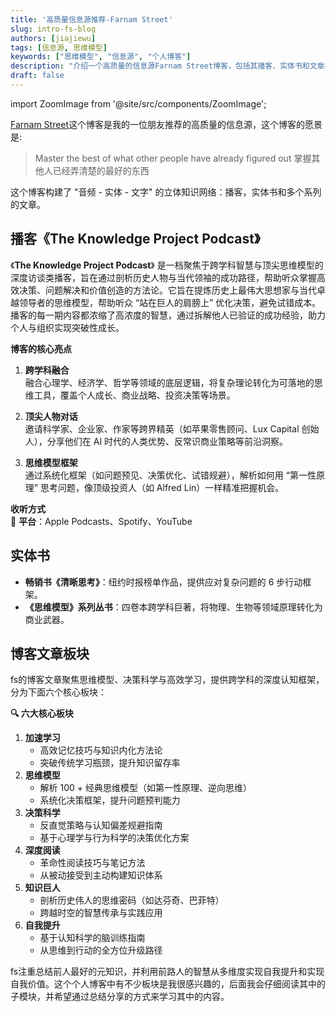 ```yaml
---
title: '高质量信息源推荐-Farnam Street'
slug: intro-fs-blog
authors: [jiajiewu]
tags: [信息源, 思维模型]
keywords: ["思维模型", "信息源", "个人博客"]
description: "介绍一个高质量的信息源Farnam Street博客，包括其播客、实体书和文章板块的内容介绍。"
draft: false
---
```

import ZoomImage from '@site/src/components/ZoomImage';

<ZoomImage src="https://cdn.sa.net/2025/03/12/Zh4RQ3I1CHW6USl.png" alt="farnamStreetIntro.png" />

[Farnam Street](https://fs.blog/)这个博客是我的一位朋友推荐的高质量的信息源，这个博客的愿景是:

>Master the best of what other people have already figured out
>掌握其他人已经弄清楚的最好的东西 

这个博客构建了 "音频 - 实体 - 文字" 的立体知识网络：播客，实体书和多个系列的文章。

<!-- truncate -->

## 播客《**The Knowledge Project Podcast**》

<ZoomImage src="https://cdn.sa.net/2025/03/12/YFGeuvsaCZWNTg9.png" alt="screenshot-20250312-224845.png" />

《**The Knowledge Project Podcast**》 是一档聚焦于跨学科智慧与顶尖思维模型的深度访谈类播客，旨在通过剖析历史人物与当代领袖的成功路径，帮助听众掌握高效决策、问题解决和价值创造的方法论。它旨在提炼历史上最伟大思想家与当代卓越领导者的思维模型，帮助听众 “站在巨人的肩膀上” 优化决策，避免试错成本。播客的每一期内容都浓缩了高浓度的智慧，通过拆解他人已验证的成功经验，助力个人与组织实现突破性成长。

**博客的核心亮点**
1. **跨学科融合**  
    融合心理学、经济学、哲学等领域的底层逻辑，将复杂理论转化为可落地的思维工具，覆盖个人成长、商业战略、投资决策等场景。
    
2. **顶尖人物对话**  
    邀请科学家、企业家、作家等跨界精英（如苹果零售顾问、Lux Capital 创始人），分享他们在 AI 时代的人类优势、反常识商业策略等前沿洞察。
    
3. **思维模型框架**  
    通过系统化框架（如问题预见、决策优化、试错规避），解析如何用 “第一性原理” 思考问题，像顶级投资人（如 Alfred Lin）一样精准把握机会。

**收听方式**  
🔗 **平台**：Apple Podcasts、Spotify、YouTube

## 实体书
<ZoomImage src="https://cdn.sa.net/2025/03/12/3HYVP4eoRT9Mq5S.png" alt="screenshot-20250312-224821.png" />

- **畅销书《清晰思考》**：纽约时报榜单作品，提供应对复杂问题的 6 步行动框架。
- **《思维模型》系列丛书**：四卷本跨学科巨著，将物理、生物等领域原理转化为商业武器。

## 博客文章板块

<ZoomImage src="https://cdn.sa.net/2025/03/12/Aqx7kb4ZWzNPI9C.png" alt="screenshot-20250312-224907.png" />

fs的博客文章聚焦思维模型、决策科学与高效学习，提供跨学科的深度认知框架，分为下面六个核心板块：

**🔍 六大核心板块**

1. **加速学习**
    - 高效记忆技巧与知识内化方法论
    - 突破传统学习瓶颈，提升知识留存率
2. **思维模型**
    - 解析 100 + 经典思维模型（如第一性原理、逆向思维）
    - 系统化决策框架，提升问题预判能力
3. **决策科学**
    - 反直觉策略与认知偏差规避指南
    - 基于心理学与行为科学的决策优化方案
4. **深度阅读**
    - 革命性阅读技巧与笔记方法
    - 从被动接受到主动构建知识体系
5. **知识巨人**
    - 剖析历史伟人的思维密码（如达芬奇、巴菲特）
    - 跨越时空的智慧传承与实践应用
6. **自我提升**
    - 基于认知科学的脑训练指南
    - 从思维到行动的全方位升级路径

fs注重总结前人最好的元知识，并利用前路人的智慧从多维度实现自我提升和实现自我价值。这个个人博客中有不少板块是我很感兴趣的，后面我会仔细阅读其中的子模块，并希望通过总结分享的方式来学习其中的内容。
